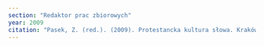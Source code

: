 ```yaml
---
section: "Redaktor prac zbiorowych"
year: 2009
citation: "Pasek, Z. (red.). (2009). Protestancka kultura słowa. Kraków: Nomos."
---
```

